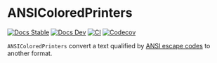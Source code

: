 # ANSIColoredPrinters

[![Docs Stable](https://img.shields.io/badge/docs-stable-blue.svg)](https://kimikage.github.io/ANSIColoredPrinters.jl/stable)
[![Docs Dev](https://img.shields.io/badge/docs-dev-blue.svg)](https://kimikage.github.io/ANSIColoredPrinters.jl/dev)
[![CI](https://github.com/kimikage/ANSIColoredPrinters.jl/workflows/CI/badge.svg)](https://github.com/kimikage/ANSIColoredPrinters.jl/actions?query=workflow%3ACI)
[![Codecov](https://codecov.io/gh/kimikage/ANSIColoredPrinters.jl/branch/main/graph/badge.svg)](https://codecov.io/gh/kimikage/ANSIColoredPrinters.jl)

`ANSIColoredPrinters` convert a text qualified by
[ANSI escape codes](https://en.wikipedia.org/wiki/ANSI_escape_code) to another
format.
